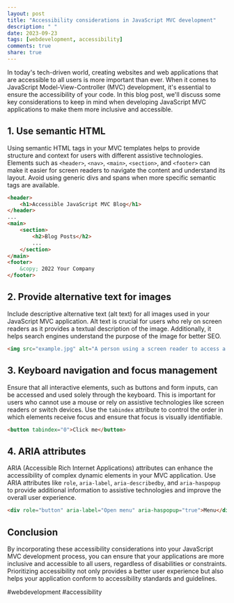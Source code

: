 ```yaml
---
layout: post
title: "Accessibility considerations in JavaScript MVC development"
description: " "
date: 2023-09-23
tags: [webdevelopment, accessibility]
comments: true
share: true
---
```


In today's tech-driven world, creating websites and web applications that are accessible to all users is more important than ever. When it comes to JavaScript Model-View-Controller (MVC) development, it's essential to ensure the accessibility of your code. In this blog post, we'll discuss some key considerations to keep in mind when developing JavaScript MVC applications to make them more inclusive and accessible.

## 1. Use semantic HTML

Using semantic HTML tags in your MVC templates helps to provide structure and context for users with different assistive technologies. Elements such as `<header>`, `<nav>`, `<main>`, `<section>`, and `<footer>` can make it easier for screen readers to navigate the content and understand its layout. Avoid using generic divs and spans when more specific semantic tags are available.

```html
<header>
    <h1>Accessible JavaScript MVC Blog</h1>
</header>
...
<main>
    <section>
        <h2>Blog Posts</h2>
        ...
    </section>
</main>
<footer>
    &copy; 2022 Your Company
</footer>
```

## 2. Provide alternative text for images

Include descriptive alternative text (alt text) for all images used in your JavaScript MVC application. Alt text is crucial for users who rely on screen readers as it provides a textual description of the image. Additionally, it helps search engines understand the purpose of the image for better SEO.

```html
<img src="example.jpg" alt="A person using a screen reader to access a web application">
```

## 3. Keyboard navigation and focus management

Ensure that all interactive elements, such as buttons and form inputs, can be accessed and used solely through the keyboard. This is important for users who cannot use a mouse or rely on assistive technologies like screen readers or switch devices. Use the `tabindex` attribute to control the order in which elements receive focus and ensure that focus is visually identifiable.

```html
<button tabindex="0">Click me</button>
```

## 4. ARIA attributes

ARIA (Accessible Rich Internet Applications) attributes can enhance the accessibility of complex dynamic elements in your MVC application. Use ARIA attributes like `role`, `aria-label`, `aria-describedby`, and `aria-haspopup` to provide additional information to assistive technologies and improve the overall user experience.

```html
<div role="button" aria-label="Open menu" aria-haspopup="true">Menu</div>
```

## Conclusion

By incorporating these accessibility considerations into your JavaScript MVC development process, you can ensure that your applications are more inclusive and accessible to all users, regardless of disabilities or constraints. Prioritizing accessibility not only provides a better user experience but also helps your application conform to accessibility standards and guidelines.

#webdevelopment #accessibility